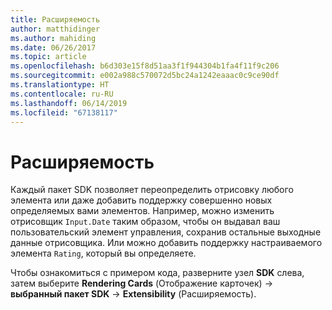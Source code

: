 ```yaml
---
title: Расширяемость
author: matthidinger
ms.author: mahiding
ms.date: 06/26/2017
ms.topic: article
ms.openlocfilehash: b6d303e15f8d51aa3f1f944304b1fa4f11f9c206
ms.sourcegitcommit: e002a988c570072d5bc24a1242eaaac0c9ce90df
ms.translationtype: HT
ms.contentlocale: ru-RU
ms.lasthandoff: 06/14/2019
ms.locfileid: "67138117"
---
```

# <a name="extensibility"></a>Расширяемость

Каждый пакет SDK позволяет переопределить отрисовку любого элемента или даже добавить поддержку совершенно новых определяемых вами элементов.  Например, можно изменить отрисовщик `Input.Date` таким образом, чтобы он выдавал ваш пользовательский элемент управления, сохранив остальные выходные данные отрисовщика. Или можно добавить поддержку настраиваемого элемента `Rating`, который вы определяете.

Чтобы ознакомиться с примером кода, разверните узел **SDK** слева, затем выберите **Rendering Cards** (Отображение карточек)  -> **выбранный пакет SDK** -> **Extensibility** (Расширяемость).
